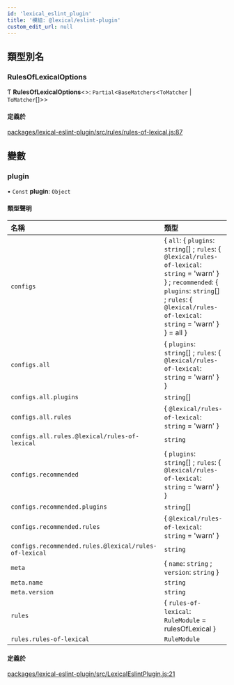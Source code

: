 ```yaml
---
id: 'lexical_eslint_plugin'
title: '模組: @lexical/eslint-plugin'
custom_edit_url: null
---
```


## 類型別名

### RulesOfLexicalOptions

Ƭ **RulesOfLexicalOptions**\<\>: `Partial`\<`BaseMatchers`\<`ToMatcher` \| `ToMatcher`[]\>\>

#### 定義於

[packages/lexical-eslint-plugin/src/rules/rules-of-lexical.js:87](https://github.com/facebook/lexical/tree/main/packages/lexical-eslint-plugin/src/rules/rules-of-lexical.js#L87)

## 變數

### plugin

• `Const` **plugin**: `Object`

#### 類型聲明

| 名稱                                                  | 類型                                                                                                                                                                                                                   |
| :---------------------------------------------------- | :--------------------------------------------------------------------------------------------------------------------------------------------------------------------------------------------------------------------- |
| `configs`                                             | \{ `all`: \{ `plugins`: `string`[] ; `rules`: \{ `@lexical/rules-of-lexical`: `string` = 'warn' } } ; `recommended`: \{ `plugins`: `string`[] ; `rules`: \{ `@lexical/rules-of-lexical`: `string` = 'warn' } } = all } |
| `configs.all`                                         | \{ `plugins`: `string`[] ; `rules`: \{ `@lexical/rules-of-lexical`: `string` = 'warn' } }                                                                                                                              |
| `configs.all.plugins`                                 | `string`[]                                                                                                                                                                                                             |
| `configs.all.rules`                                   | \{ `@lexical/rules-of-lexical`: `string` = 'warn' }                                                                                                                                                                    |
| `configs.all.rules.@lexical/rules-of-lexical`         | `string`                                                                                                                                                                                                               |
| `configs.recommended`                                 | \{ `plugins`: `string`[] ; `rules`: \{ `@lexical/rules-of-lexical`: `string` = 'warn' } }                                                                                                                              |
| `configs.recommended.plugins`                         | `string`[]                                                                                                                                                                                                             |
| `configs.recommended.rules`                           | \{ `@lexical/rules-of-lexical`: `string` = 'warn' }                                                                                                                                                                    |
| `configs.recommended.rules.@lexical/rules-of-lexical` | `string`                                                                                                                                                                                                               |
| `meta`                                                | \{ `name`: `string` ; `version`: `string` }                                                                                                                                                                            |
| `meta.name`                                           | `string`                                                                                                                                                                                                               |
| `meta.version`                                        | `string`                                                                                                                                                                                                               |
| `rules`                                               | \{ `rules-of-lexical`: `RuleModule` = rulesOfLexical }                                                                                                                                                                 |
| `rules.rules-of-lexical`                              | `RuleModule`                                                                                                                                                                                                           |

#### 定義於

[packages/lexical-eslint-plugin/src/LexicalEslintPlugin.js:21](https://github.com/facebook/lexical/tree/main/packages/lexical-eslint-plugin/src/LexicalEslintPlugin.js#L21)
